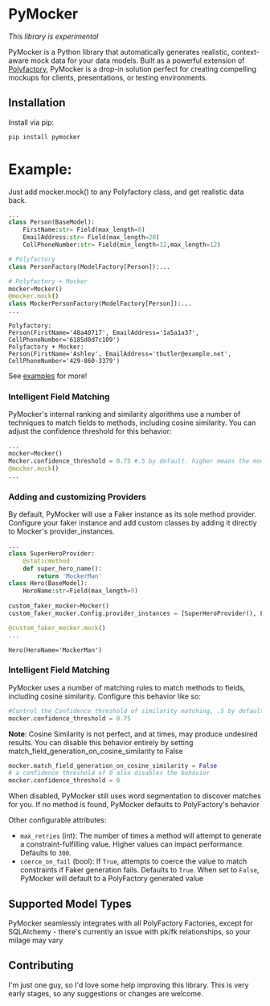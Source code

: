 # PyMocker
*This library is experimental*

PyMocker is a Python library that automatically generates realistic, context-aware mock data for your data models. Built as a powerful extension of [Polyfactory](https://github.com/litestar-org/polyfactory), PyMocker is a drop-in solution perfect for creating compelling mockups for clients, presentations, or testing environments.

## Installation
Install via pip:
```bash
pip install pymocker
```
# Example:
Just add mocker.mock() to any Polyfactory class, and get realistic data back.
```python
...
class Person(BaseModel):
    FirstName:str= Field(max_length=8)
    EmailAddress:str= Field(max_length=20)
    CellPhoneNumber:str= Field(min_length=12,max_length=12)

# Polyfactory
class PersonFactory(ModelFactory[Person]):...

# Polyfactory + Mocker
mocker=Mocker()
@mocker.mock()
class MockerPersonFactory(ModelFactory[Person]):...
...
```
```shell
Polyfactory:
Person(FirstName='48a40717', EmailAddress='1a5a1a37', CellPhoneNumber='6185d0d7c109')
Polyfactory + Mocker:
Person(FirstName='Ashley', EmailAddress='tbutler@example.net', CellPhoneNumber='429-860-3379')
```
See [examples](https://github.com/eschallack/PyMocker/tree/main/examples) for more!

### Intelligent Field Matching

PyMocker's internal ranking and similarity algorithms use a number of techniques to match fields to methods, including cosine similarity. You can adjust the confidence threshold for this behavior:

```python
...
mocker=Mocker()
Mocker.confidence_threshold = 0.75 #.5 by default. higher means the model must be more confident to match
@mocker.mock()
...
```
### Adding and customizing Providers
By default, PyMocker will use a Faker instance as its sole method provider. Configure your faker instance and add custom classes by adding it directly to Mocker's provider_instances.

```python
...
class SuperHeroProvider:
    @staticmethod
    def super_hero_name():
        return 'MockerMan'
class Hero(BaseModel):
    HeroName:str=Field(max_length=9)
    
custom_faker_mocker=Mocker()
custom_faker_mocker.Config.provider_instances = [SuperHeroProvider(), Faker(locale='en_us')] # order affects matches

@custom_faker_mocker.mock()
...

```
```shell
Hero(HeroName='MockerMan')
```

### Intelligent Field Matching

PyMocker uses a number of matching rules to match methods to fields, including cosine similarity.
Configure this behavior like so:
```python
#Control the Confidence threshold of similarity matching, .5 by default
mocker.confidence_threshold = 0.75
```
**Note**: Cosine Similarity is not perfect, and at times, may produce undesired results.
You can disable this behavior entirely by setting match_field_generation_on_cosine_similarity to False
```python
mocker.match_field_generation_on_cosine_similarity = False
# a confidence threshold of 0 also disables the behavior
mocker.confidence_threshold = 0
```
When disabled, PyMocker still uses word segmentation to discover matches for you. If no method is found,
PyMocker defaults to PolyFactory's behavior

Other configurable attributes:
*   `max_retries` (int): The number of times a method will attempt to generate a constraint-fulfilling value. Higher values can impact performance. Defaults to `300`.
*   `coerce_on_fail` (bool): If `True`, attempts to coerce the value to match constraints if Faker generation fails. Defaults to `True`. When set to `False`, PyMocker will default to a PolyFactory generated value

## Supported Model Types

PyMocker seamlessly integrates with all PolyFactory Factories, except for SQLAlchemy - there's currently an issue
with pk/fk relationships, so your milage may vary

## Contributing

I'm just one guy, so I'd love some help improving this library. This is very early stages, so any suggestions or changes are welcome.
